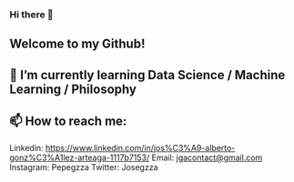### Hi there 👋
Welcome to my Github!
-----------------------------------------------------------------------
🌱 I’m currently learning Data Science / Machine Learning / Philosophy
-----------------------------------------------------------------------

📫 How to reach me: 
-----------------------------------------------------------------------
Linkedin: https://www.linkedin.com/in/jos%C3%A9-alberto-gonz%C3%A1lez-arteaga-1117b7153/
Email: jgacontact@gmail.com
Instagram: Pepegzza
Twitter: Josegzza

<!--
**josegzza/josegzza** is a ✨ _special_ ✨ repository because its `README.md` (this file) appears on your GitHub profile.

Here are some ideas to get you started:

- 🔭 I’m currently working on ...
- 🌱 I’m currently learning ...
- 👯 I’m looking to collaborate on ...
- 🤔 I’m looking for help with ...
- 💬 Ask me about ...
- 📫 How to reach me: ...
- 😄 Pronouns: ...
- ⚡ Fun fact: ...
-->
